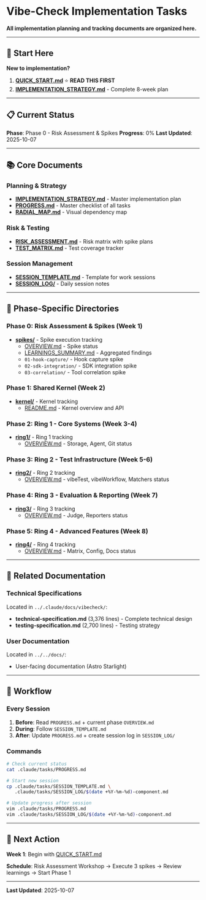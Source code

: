 # Vibe-Check Implementation Tasks

**All implementation planning and tracking documents are organized here.**

---

## 🚀 Start Here

**New to implementation?**

1. **[QUICK_START.md](./QUICK_START.md)** ⭐ **READ THIS FIRST**
2. **[IMPLEMENTATION_STRATEGY.md](./IMPLEMENTATION_STRATEGY.md)** - Complete 8-week plan

---

## 📋 Current Status

**Phase**: Phase 0 - Risk Assessment & Spikes
**Progress**: 0%
**Last Updated**: 2025-10-07

---

## 📚 Core Documents

### Planning & Strategy
- **[IMPLEMENTATION_STRATEGY.md](./IMPLEMENTATION_STRATEGY.md)** - Master implementation plan
- **[PROGRESS.md](./PROGRESS.md)** - Master checklist of all tasks
- **[RADIAL_MAP.md](./RADIAL_MAP.md)** - Visual dependency map

### Risk & Testing
- **[RISK_ASSESSMENT.md](./RISK_ASSESSMENT.md)** - Risk matrix with spike plans
- **[TEST_MATRIX.md](./TEST_MATRIX.md)** - Test coverage tracker

### Session Management
- **[SESSION_TEMPLATE.md](./SESSION_TEMPLATE.md)** - Template for work sessions
- **[SESSION_LOG/](./SESSION_LOG/)** - Daily session notes

---

## 📁 Phase-Specific Directories

### Phase 0: Risk Assessment & Spikes (Week 1)
- **[spikes/](./spikes/)** - Spike execution tracking
  - [OVERVIEW.md](./spikes/OVERVIEW.md) - Spike status
  - [LEARNINGS_SUMMARY.md](./spikes/LEARNINGS_SUMMARY.md) - Aggregated findings
  - `01-hook-capture/` - Hook capture spike
  - `02-sdk-integration/` - SDK integration spike
  - `03-correlation/` - Tool correlation spike

### Phase 1: Shared Kernel (Week 2)
- **[kernel/](./kernel/)** - Kernel tracking
  - [README.md](./kernel/README.md) - Kernel overview and API

### Phase 2: Ring 1 - Core Systems (Week 3-4)
- **[ring1/](./ring1/)** - Ring 1 tracking
  - [OVERVIEW.md](./ring1/OVERVIEW.md) - Storage, Agent, Git status

### Phase 3: Ring 2 - Test Infrastructure (Week 5-6)
- **[ring2/](./ring2/)** - Ring 2 tracking
  - [OVERVIEW.md](./ring2/OVERVIEW.md) - vibeTest, vibeWorkflow, Matchers status

### Phase 4: Ring 3 - Evaluation & Reporting (Week 7)
- **[ring3/](./ring3/)** - Ring 3 tracking
  - [OVERVIEW.md](./ring3/OVERVIEW.md) - Judge, Reporters status

### Phase 5: Ring 4 - Advanced Features (Week 8)
- **[ring4/](./ring4/)** - Ring 4 tracking
  - [OVERVIEW.md](./ring4/OVERVIEW.md) - Matrix, Config, Docs status

---

## 📖 Related Documentation

### Technical Specifications
Located in `../.claude/docs/vibecheck/`:
- **technical-specification.md** (3,376 lines) - Complete technical design
- **testing-specification.md** (2,700 lines) - Testing strategy

### User Documentation
Located in `../../docs/`:
- User-facing documentation (Astro Starlight)

---

## 🔄 Workflow

### Every Session

1. **Before**: Read `PROGRESS.md` + current phase `OVERVIEW.md`
2. **During**: Follow `SESSION_TEMPLATE.md`
3. **After**: Update `PROGRESS.md` + create session log in `SESSION_LOG/`

### Commands

```bash
# Check current status
cat .claude/tasks/PROGRESS.md

# Start new session
cp .claude/tasks/SESSION_TEMPLATE.md \
   .claude/tasks/SESSION_LOG/$(date +%Y-%m-%d)-component.md

# Update progress after session
vim .claude/tasks/PROGRESS.md
vim .claude/tasks/SESSION_LOG/$(date +%Y-%m-%d)-component.md
```

---

## 🎯 Next Action

**Week 1**: Begin with [QUICK_START.md](./QUICK_START.md)

**Schedule**: Risk Assessment Workshop → Execute 3 spikes → Review learnings → Start Phase 1

---

**Last Updated**: 2025-10-07
